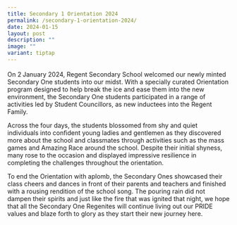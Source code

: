 ```yaml
---
title: Secondary 1 Orientation 2024
permalink: /secondary-1-orientation-2024/
date: 2024-01-15
layout: post
description: ""
image: ""
variant: tiptap
---
```

<p>On 2<sup> </sup>January 2024, Regent Secondary School welcomed our newly
minted Secondary One students into our midst. With a specially curated
Orientation program designed to help break the ice and ease them into the
new environment, the Secondary One students participated in a range of
activities led by Student Councillors, as new inductees into the Regent
Family.</p>
<p>Across the four days, the students blossomed from shy and quiet individuals
into confident young ladies and gentlemen as they discovered more about
the school and classmates through activities such as the mass games and
Amazing Race around the school. Despite their initial shyness, many rose
to the occasion and displayed impressive resilience in completing the challenges
throughout the orientation.&nbsp;</p>
<p>To end the Orientation with aplomb, the Secondary Ones showcased their
class cheers and dances in front of their parents and teachers and finished
with a rousing rendition of the school song. The pouring rain did not dampen
their spirits and just like the fire that was ignited that night, we hope
that all the Secondary One Regenites will continue living out our PRIDE
values and blaze forth to glory as they start their new journey here.</p>